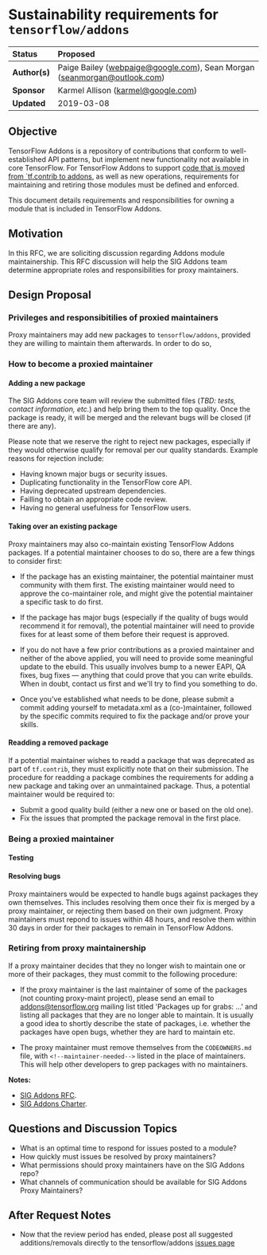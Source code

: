 # Sustainability requirements for `tensorflow/addons`

| Status        | Proposed       |
:-------------- |:---------------------------------------------------- |
| **Author(s)** | Paige Bailey (webpaige@google.com), Sean Morgan (seanmorgan@outlook.com) |
| **Sponsor**   | Karmel Allison (karmel@google.com)                 |
| **Updated**   | 2019-03-08                                           |

## Objective

TensorFlow Addons is a repository of contributions that conform to well-established API patterns, but implement new functionality not available in core TensorFlow. For TensorFlow Addons to support [code that is moved from `tf.contrib to addons](https://github.com/tensorflow/community/blob/ef626896f30130dfc3b5e75126c94624b689a943/rfcs/20181214-move-to-addons.md#code-to-be-moved-from-tfcontrib-to-addons), as well as new operations, requirements for maintaining and retiring those modules must be defined and enforced.

This document details requirements and responsibilities for owning a module that is included in TensorFlow Addons.

## Motivation

In this RFC, we are soliciting discussion regarding Addons module maintainership. This RFC discussion will help the SIG Addons team determine appropriate roles and responsibilities for proxy maintainers.

## Design Proposal 

### Privileges and responsibitilies of proxied maintainers

Proxy maintainers may add new packages to `tensorflow/addons`, provided they are willing to maintain them afterwards. In order to do so, 

### How to become a proxied maintainer

#### Adding a new package

The SIG Addons core team will review the submitted files (_TBD: tests, contact information, etc._) and help bring them to the top quality. Once the package is ready, it will be merged and the relevant bugs will be closed (if there are any).

Please note that we reserve the right to reject new packages, especially if they would otherwise qualify for removal per our quality standards. Example reasons for rejection include:

* Having known major bugs or security issues.
* Duplicating functionality in the TensorFlow core API.
* Having deprecated upstream dependencies.
* Failling to obtain an appropriate code review.
* Having no general usefulness for TensorFlow users.

#### Taking over an existing package

Proxy maintainers may also co-maintain existing TensorFlow Addons packages. If a potential maintainer chooses to do so, there are a few things to consider first:

* If the package has an existing maintainer, the potential maintainer must community with them first. The existing maintainer would need to approve the co-maintainer role, and might give the potential maintainer a specific task to do first.

* If the package has major bugs (especially if the quality of bugs would recommend it for removal), the potential maintainer will need to provide fixes for at least some of them before their request is approved. 

* If you do not have a few prior contributions as a proxied maintainer and neither of the above applied, you will need to provide some meaningful update to the ebuild. This usually involves bump to a newer EAPI, QA fixes, bug fixes — anything that could prove that you can write ebuilds. When in doubt, contact us first and we'll try to find you something to do.

* Once you've established what needs to be done, please submit a commit adding yourself to metadata.xml as a (co-)maintainer, followed by the specific commits required to fix the package and/or prove your skills.

#### Readding a removed package

If a potential maintainer wishes to readd a package that was deprecated as part of `tf.contrib`, they must explicitly note that on their submission. The procedure for readding a package combines the requirements for adding a new package and taking over an unmaintained package. Thus, a potential maintainer would be required to:

* Submit a good quality build (either a new one or based on the old one).
* Fix the issues that prompted the package removal in the first place.

### Being a proxied maintainer

#### Testing

#### Resolving bugs

Proxy maintainers would be expected to handle bugs against packages they own themselves. This includes resolving them once their fix is merged by a proxy maintainer, or rejecting them based on their own judgment. Proxy maintainers must repond to issues within 48 hours, and resolve them within 30 days in order for their packages to remain in TensorFlow Addons.

### Retiring from proxy maintainership

If a proxy maintainer decides that they no longer wish to maintain one or more of their packages, they must commit to the following procedure:

* If the proxy maintainer is the last maintainer of some of the packages (not counting proxy-maint project), please send an email to addons@tensorflow.org mailing list titled 'Packages up for grabs: …' and listing all packages that they are no longer able to maintain. It is usually a good idea to shortly describe the state of packages, i.e. whether the packages have open bugs, whether they are hard to maintain etc.

* The proxy maintainer must remove themselves from the `CODEOWNERS.md` file, with `<!--maintainer-needed-->` listed in the place of maintainers. This will help other developers to grep packages with no maintainers.

**Notes:**
* [SIG Addons RFC](https://github.com/tensorflow/community/blob/ef626896f30130dfc3b5e75126c94624b689a943/rfcs/20181214-move-to-addons.md).
* [SIG Addons Charter](https://github.com/tensorflow/community/blob/master/sigs/addons/CHARTER.md).

## Questions and Discussion Topics

* What is an optimal time to respond for issues posted to a module?
* How quickly must issues be resolved by proxy maintainers?
* What permissions should proxy maintainers have on the SIG Addons repo?
* What channels of communication should be available for SIG Addons Proxy Maintainers?

## After Request Notes
* Now that the review period has ended, please post all suggested
 additions/removals directly to the tensorflow/addons [issues page](https://github.com/tensorflow/addons/issues)
